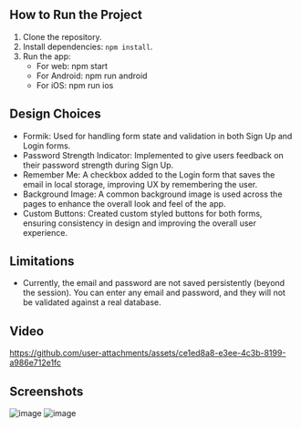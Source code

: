 ## How to Run the Project
1. Clone the repository.
2. Install dependencies: `npm install`.
3. Run the app:
   - For web: npm start
   - For Android: npm run android
   - For iOS: npm run ios

## Design Choices
- Formik: Used for handling form state and validation in both Sign Up and Login forms.
- Password Strength Indicator: Implemented to give users feedback on their password strength during Sign Up.
- Remember Me: A checkbox added to the Login form that saves the email in local storage, improving UX by remembering the user.
- Background Image: A common background image is used across the pages to enhance the overall look and feel of the app.
- Custom Buttons: Created custom styled buttons for both forms, ensuring consistency in design and improving the overall user experience.


## Limitations
- Currently, the email and password are not saved persistently (beyond the session). You can enter any email and password, and they will not be validated against a real database.

## Video
https://github.com/user-attachments/assets/ce1ed8a8-e3ee-4c3b-8199-a986e712e1fc
  
## Screenshots
![image](https://github.com/user-attachments/assets/168a6c3d-851f-4d61-a3b7-5874b8a00dc1) ![image](https://github.com/user-attachments/assets/a66461e0-c141-453c-a3f4-6f1d97448990)





